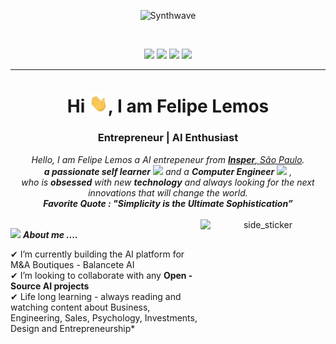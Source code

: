 <p align="center">
  <img src="https://thumbs.gfycat.com/GoodnaturedFondGaur-size_restricted.gif" alt="Synthwave" height="300" width="500">
</p>
<br>

<p align="left"> 
<!-- <img src="https://komarev.com/ghpvc/?username=felipebpl&color=brightgreen" alt="watching_count" /> -->
 </p>
 <p align="center">
<img src="https://img.shields.io/badge/-22-blue" />
  <img src="https://img.shields.io/badge/Focus-Building%20Balancete.ai-brightgreen" />
  <img src="https://img.shields.io/badge/Lives-São%20Paulo-success" />
  <img src="https://img.shields.io/badge/Langus-English%20%26%20Portuguese-brightgreen" />
</p>
<hr>
<h1 align="center">Hi <img src="https://raw.githubusercontent.com/ABSphreak/ABSphreak/master/gifs/Hi.gif" width="30px">, I am Felipe Lemos </h1>
<h3 align="center">Entrepreneur | AI Enthusiast</h3>
<p align="center">
</p>
</p>



<p align="center">
  <em>
    Hello, I am Felipe Lemos a AI entrepeneur from <a href="https://www.insper.edu.br/"> <b>Insper</b>, São Paulo</a>. <br>
    <b>a passionate self learner</b> <img src="https://github.com/TheDudeThatCode/TheDudeThatCode/blob/master/Assets/Developer.gif" width="30px"> and a <b>Computer Engineer</b>&nbsp;<img src="https://github.com/TheDudeThatCode/TheDudeThatCode/blob/master/Assets/Designer.gif" width="36px">&nbsp,<br>who is <b>obsessed</b>
    with new <b>technology</b> and always looking for the next innovations that will change the world.
  </em> 
  <br>
  <b>
    <i align="center">Favorite Quote : "Simplicity is the Ultimate Sophistication”</i>
  </b> 
<br><br>
<img align="right" width=200px height=200px alt="side_sticker" src="https://media.giphy.com/media/TEnXkcsHrP4YedChhA/giphy.gif" />

<img src="https://media.giphy.com/media/iY8CRBdQXODJSCERIr/giphy.gif" width="30px">&nbsp;***About me ....***

✔ I’m currently building the AI platform for M&A Boutiques - Balancete AI<br>
✔ I’m looking to collaborate with any **Open - Source AI projects**<br>
✔ Life long learning - always reading and watching content about Business, Engineering, Sales, Psychology, Investments, Design and Entrepreneurship* <br><br><br><br>
